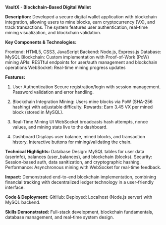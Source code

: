 **VaultX - Blockchain-Based Digital Wallet**

**Description:**
Developed a secure digital wallet application with blockchain integration, allowing users to mine blocks,
earn cryptocurrency (VX), and track transactions. The system features user authentication,
real-time mining visualization, and blockchain validation.

**Key Components & Technologies:**

Frontend: HTML5, CSS3, JavaScript
Backend: Node.js, Express.js
Database: MySQL
Blockchain: Custom implementation with Proof-of-Work (PoW) mining
APIs: RESTful endpoints for user/auth management and blockchain operations
WebSocket: Real-time mining progress updates


**Features:**

1. User Authentication
    Secure registration/login with session management.
    Password validation and error handling.

2. Blockchain Integration
    Mining: Users mine blocks via PoW (SHA-256 hashing) with adjustable difficulty.
    Rewards: Earn 3.45 VX per mined block (stored in MySQL).

3. Real-Time Mining UI
    WebSocket broadcasts hash attempts, nonce values, and mining stats live to the dashboard.

4. Dashboard
    Displays user balance, mined blocks, and transaction history.
    Interactive buttons for mining/validating the chain.

**Technical Highlights:**
    Database Design: MySQL tables for user data (userinfo), balances (user_balances), and blockchain (blocks).
    Security: Session-based auth, data sanitization, and cryptographic hashing.
    Performance: Asynchronous mining with WebSocket for real-time feedback.

**Impact:**
Demonstrated end-to-end blockchain implementation, combining financial tracking with decentralized ledger technology in a user-friendly interface.

**Code & Deployment:**
GitHub: 
Deployed: Localhost (Node.js server) with MySQL backend.

**Skills Demonstrated:**
Full-stack development, blockchain fundamentals, database management, and real-time system design.

